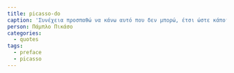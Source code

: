 ```yaml
---
title: picasso-do
caption: 'Συνέχεια προσπαθώ να κάνω αυτό που δεν μπορώ, έτσι ώστε κάποια στιγμή να μπορώ να το κάνω.'
person: Πάμπλο Πικάσο
categories:
  - quotes
tags:
  - preface
  - picasso
---
```

